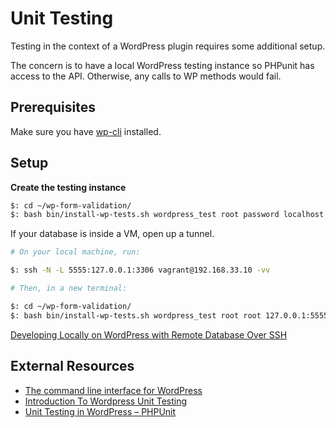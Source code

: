 # Unit Testing

Testing in the context of a WordPress plugin requires some additional setup.

The concern is to have a local WordPress testing instance so PHPunit has access to the API. Otherwise, any calls to WP methods would fail.

## Prerequisites

Make sure you have [wp-cli](http://wp-cli.org/#installing) installed.

## Setup

**Create the testing instance**

```sh
$: cd ~/wp-form-validation/
$: bash bin/install-wp-tests.sh wordpress_test root password localhost latest
```

If your database is inside a VM, open up a tunnel.


```sh
# On your local machine, run:

$: ssh -N -L 5555:127.0.0.1:3306 vagrant@192.168.33.10 -vv
```
```sh
# Then, in a new terminal:

$: cd ~/wp-form-validation/
$: bash bin/install-wp-tests.sh wordpress_test root root 127.0.0.1:5555 latest true
```
[Developing Locally on WordPress with Remote Database Over SSH](https://technosailor.com/2013/03/15/tutorial-developing-locally-on-wordpress-with-remote-database-over-ssh/)

## External Resources

* [The command line interface for WordPress](http://wp-cli.org/)
* [Introduction To Wordpress Unit Testing](https://carlalexander.ca/introduction-wordpress-unit-testing/)
* [Unit Testing in WordPress – PHPUnit](https://neliosoftware.com/blog/introduction-to-unit-testing-in-wordpress-phpunit/)
